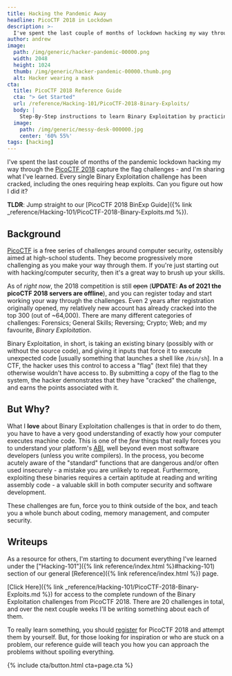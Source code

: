 ```yaml
---
title: Hacking the Pandemic Away
headline: PicoCTF 2018 in Lockdown
description: >-
  I've spent the last couple of months of lockdown hacking my way through the PicoCTF 2018 capture the flag challenges - and I'm sharing what I've learned. Every single Binary Exploitation challenge has been cracked, including the ones requiring heap exploits. Can you figure out how I did it?
author: andrew
image:
  path: /img/generic/hacker-pandemic-00000.png
  width: 2048
  height: 1024
  thumb: /img/generic/hacker-pandemic-00000.thumb.png
  alt: Hacker wearing a mask
cta:
  title: PicoCTF 2018 Reference Guide
  cta: "> Get Started"
  url: /reference/Hacking-101/PicoCTF-2018-Binary-Exploits/
  body: |
    Step-By-Step instructions to learn Binary Exploitation by practicing on the PicoCTF 2018 challenges.
  image:
    path: /img/generic/messy-desk-000000.jpg
    center: '60% 55%'
tags: [hacking]
---
```

I've spent the last couple of months of the pandemic lockdown hacking my way through the [PicoCTF 2018](https://2018game.picoctf.com/) capture the flag challenges - and I'm sharing what I've learned. Every single Binary Exploitation challenge has been cracked, including the ones requiring heap exploits. Can you figure out how I did it?

**TLDR**: Jump straight to our [PicoCTF 2018 BinExp Guide]({% link _reference/Hacking-101/PicoCTF-2018-Binary-Exploits.md %}).

## Background

[PicoCTF](https://picoctf.com/) is a free series of challenges around computer security, ostensibly aimed at high-school students. They become progressively more challenging as you make your way through them. If you're just starting out with hacking/computer security, then it's a great way to brush up your skills.

As of *right now*, the 2018 competition is still ~~open~~ (**UPDATE: As of 2021 the picoCTF 2018 servers are offline**), and you can register today and start working your way through the challenges. Even 2 years after registration originally opened, my relatively new account has already cracked into the top 300 (out of ~64,000). There are many different categories of challenges: Forensics; General Skills; Reversing; Crypto; Web; and my favourite, *Binary Exploitation*.

Binary Exploitation, in short, is taking an existing binary (possibly with or without the source code), and giving it inputs that force it to execute unexpected code [usually something that launches a shell like `/bin/sh`]. In a CTF, the hacker uses this control to access a "flag" (text file) that they otherwise wouldn't have access to. By submitting a copy of the flag to the system, the hacker demonstrates that they have "cracked" the challenge, and earns the points associated with it.

## But Why?

What I **love** about Binary Exploitation challenges is that in order to do them, you have to have a very good understanding of exactly how your computer executes machine code. This is one of the *few* things that really forces you to understand your platform's [ABI](https://en.wikipedia.org/wiki/Application_binary_interface), well beyond even most software developers (unless you write compilers). In the process, you become acutely aware of the "standard" functions that are dangerous and/or often used insecurely - a mistake you are unlikely to repeat. Furthermore, exploiting these binaries requires a certain aptitude at reading and writing assembly code - a valuable skill in both computer security and software development.

These challenges are fun, force you to think outside of the box, and teach you a whole bunch about coding, memory management, and computer security.

## Writeups

As a resource for others, I'm starting to document everything I've learned under the ["Hacking-101"]({% link reference/index.html %}#hacking-101) section of our general [Reference]({% link reference/index.html %}) page.

[Click Here]({% link _reference/Hacking-101/PicoCTF-2018-Binary-Exploits.md %}) for access to the complete rundown of the Binary Exploitation challenges from PicoCTF 2018. There are 20 challenges in total, and over the next couple weeks I'll be writing something about each of them.

To really learn something, you should [register](https://2018game.picoctf.com/) for PicoCTF 2018 and attempt them by yourself. But, for those looking for inspiration or who are stuck on a problem, our reference guide will teach you how you can approach the problems without spoiling everything.

{% include cta/button.html cta=page.cta %}